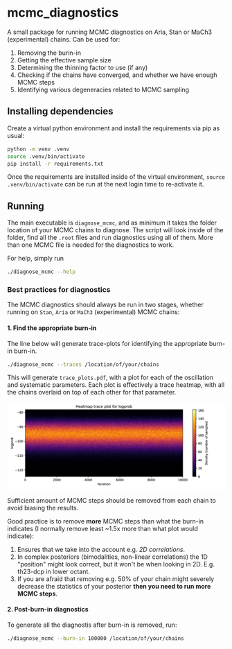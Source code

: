 # mcmc_diagnostics

A small package for running MCMC diagnostics on Aria, Stan or MaCh3 (experimental) chains. Can be used for:

1. Removing the burin-in
2. Getting the effective sample size
3. Determining the thinning factor to use (if any)
4. Checking if the chains have converged, and whether we have enough MCMC steps
5. Identifying various degeneracies related to MCMC sampling

## Installing dependencies

Create a virtual python environment and install the requirements via pip as usual:

```bash
python -m venv .venv
source .venv/bin/activate
pip install -r requirements.txt
```

Once the requirements are installed inside of the virtual environment, `source .venv/bin/activate` can be run at the next login time to re-activate it.

## Running

The main executable is `diagnose_mcmc`, and as minimum it takes the folder location of your MCMC chains to diagnose. The script will look inside of the folder, find all the `.root` files and run diagnostics using all of them. More than one MCMC file is needed for the diagnostics to work.

For help, simply run

```bash
./diagnose_mcmc --help
```

### Best practices for diagnostics

The MCMC diagnostics should always be run in two stages, whether running on `Stan`, `Aria` or `MaCh3` (experimental) MCMC chains:

#### 1. Find the appropriate burn-in

The line below will generate trace-plots for identifying the appropriate burn-in burn-in.

```bash
./diagnose_mcmc --traces /location/of/your/chains
```

This will generate `trace_plots.pdf`, with a plot for each of the oscillation and systematic parameters. Each plot is effectively a trace heatmap, with all the chains overlaid on top of each other for that parameter.

![burnin](docs/trace_plots-0.png)

Sufficient amount of MCMC steps should be removed from each chain to avoid biasing the results.

Good practice is to remove **more**  MCMC steps than what the burn-in indicates (I normally remove least ~1.5x more than what plot would indicate):
1. Ensures that we take into the account e.g. *2D correlations*.
2. In complex posteriors (bimodalities, non-linear correlations) the 1D "position" might look correct, but it won't be when looking in 2D. E.g. th23-dcp in lower octant.
3. If you are afraid that removing e.g. 50% of your chain might severely decrease the statistics of your posterior **then you need to run more MCMC steps**.

#### 2. Post-burn-in diagnostics

To generate all the diagnostis after burn-in is removed, run:

```bash
./diagnose_mcmc --burn-in 100000 /location/of/your/chains
```
